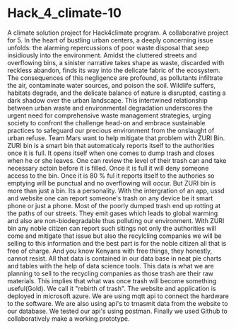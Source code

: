 # Hack_4_climate-10
A climate solution project for Hack4climate program. A collaborative project for 5.
In the heart of bustling urban centers, a deeply concerning issue unfolds: the alarming repercussions of poor waste disposal that seep insidiously into the environment.
Amidst the cluttered streets and overflowing bins, a sinister narrative takes shape as waste, discarded with reckless abandon, finds its way into the delicate fabric of the ecosystem. 
The consequences of this negligence are profound, as pollutants infiltrate the air, contaminate water sources, and poison the soil. Wildlife suffers, habitats degrade, and the delicate balance of nature is disrupted, casting a dark shadow over the urban landscape. 
This intertwined relationship between urban waste and environmental degradation underscores the urgent need for comprehensive waste management strategies, urging society to confront the challenge head-on and embrace sustainable practices to safeguard our precious environment from the onslaught of urban refuse.
Team Mars want to help mitigate that problem with ZURI Bin.
ZURI bin is a smart bin that automaticaly reports itself to the authorities once it is full. It opens itself when one comes to dump trash and closes when he or she leaves. One can review the level of their trash can and take necessary actoin before it is filled.
Once it is full it will deny someone access to the bin. Once it is 80 % ful it reports itself to the authories so emptying will be punctual and no overflowing will occur.
But ZURI bin is more than just a bin. Its a personality. With the intergration of an app, ussd and website one can report someone's trash on any device be it smart phone or just a phone. 
Most of the poorly dumped trash end up rotting at the paths of our streets. They emit gases which leads to global warming and also are non-biodegradable thus polluting our environment.
With ZURI bin any noble citizen can report such sitings not only the authorities will come and mitigate that issue but also the recylcling companies we will be selling to this information and the best part is for the noble citizen all that is free of charge. And you know Kenyans with free things, they honestly, cannot resist.
All that data is contained in our data base in neat pie charts and tables with the help of data science tools. 
This data is what we are planning to sell to the recycling companies as those trash are their raw materials.
This implies that what was once trash will become something useful(Gold). We call it "rebirth of trash".
The website and application is deployed in microsoft azure.
We are using mqtt api to connect the hardware to the software.
We are also using api's to trnasmit data from the website to our database.
We tested our api's using postman.
Finally we used Github to collaboratively make a working prototype.

